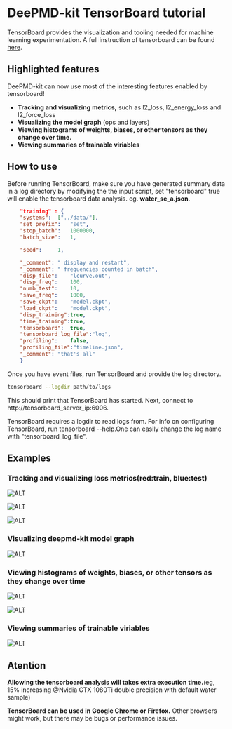 # DeePMD-kit TensorBoard tutorial

TensorBoard provides the visualization and tooling needed for machine learning experimentation. A full instruction of tensorboard can be found [here](https://tensorflow.google.cn/tensorboard).

## Highlighted features

DeePMD-kit can now use most of the interesting features enabled by tensorboard!

* **Tracking and visualizing metrics,** such as l2_loss, l2_energy_loss and l2_force_loss
* **Visualizing the model graph** (ops and layers)
* **Viewing histograms of weights, biases, or other tensors as they change over time.**
* **Viewing summaries of trainable viriables**
  
<!-- * **Projecting embeddings to a lower dimensional space.**
* **Precision curves.** -->

## How to use

Before running TensorBoard, make sure you have generated summary data in a log directory by modifying the the input script, set "tensorboard" true will enable the tensorboard data analysis. eg. **water_se_a.json**.

```json
    "training" : {
	"systems":	["../data/"],
	"set_prefix":	"set",    
	"stop_batch":	1000000,
	"batch_size":	1,

	"seed":		1,

	"_comment": " display and restart",
	"_comment": " frequencies counted in batch",
	"disp_file":	"lcurve.out",
	"disp_freq":	100,
	"numb_test":	10,
	"save_freq":	1000,
	"save_ckpt":	"model.ckpt",
	"load_ckpt":	"model.ckpt",
	"disp_training":true,
	"time_training":true,
	"tensorboard":	true,
	"tensorboard_log_file":"log",
	"profiling":	false,
	"profiling_file":"timeline.json",
	"_comment":	"that's all"
    }
```

Once you have event files, run TensorBoard and provide the log directory.

```bash
tensorboard --logdir path/to/logs
```

This should print that TensorBoard has started. Next, connect to http://tensorboard_server_ip:6006.

TensorBoard requires a logdir to read logs from. For info on configuring TensorBoard, run tensorboard --help.One can easily change the log name with "tensorboard_log_file".



## Examples

### Tracking and visualizing loss metrics(red:train, blue:test)

![ALT](/media/images/l2_loss.png "l2 loss")

![ALT](/media/images/l2_energy_loss.png "l2 energy loss")

![ALT](/media/images/l2_force_loss.png "l2 force loss")

### Visualizing deepmd-kit model graph

![ALT](/media/images/tensorboard-graph.png "deepmd-kit graph")

### Viewing histograms of weights, biases, or other tensors as they change over time

![ALT](/media/images/tensorboard-histograms.png "deepmd-kit histograms")

![ALT](/media/images/tensorboard-distribution.png "deepmd-kit distribution")

### Viewing summaries of trainable viriables
![ALT](/media/images/tensorboard-scalar.png "deepmd-kit scalar")

## Atention

**Allowing the tensorboard analysis will takes extra execution time.**(eg, 15% increasing @Nvidia GTX 1080Ti double precision with default water sample)

**TensorBoard can be used in Google Chrome or Firefox.** Other browsers might work, but there may be bugs or performance issues.
